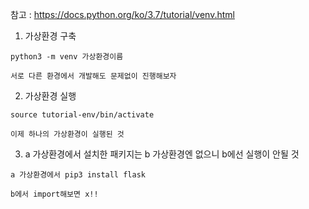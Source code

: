 참고 : https://docs.python.org/ko/3.7/tutorial/venv.html

1. 가상환경 구축
```
python3 -m venv 가상환경이름

서로 다른 환경에서 개발해도 문제없이 진행해보자
```

2. 가상환경 실행
```
source tutorial-env/bin/activate

이제 하나의 가상환경이 실행된 것
```

3. a 가상환경에서 설치한 패키지는 b 가상환경엔 없으니 b에선 실행이 안될 것
```
a 가상환경에서 pip3 install flask

b에서 import해보면 x!!
```
